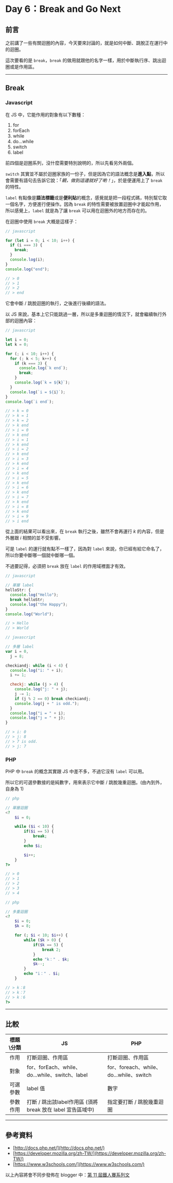 # Day 6：Break and Go Next

## 前言

之前講了一些有關迴圈的內容，今天要來討論的，就是如何中斷、跳脫正在運行中的迴圈。

這次要看的是 `break`，`break` 的做用就跟他的名字一樣，用於中斷執行序、跳出迴圈或是作用區。

---

## Break

### Javascript

在 JS 中，它能作用的對象有以下數種：

1. for
2. forEach
3. while
4. do...while
5. switch
6. label

前四個是迴圈系列，沒什麼需要特別說明的，所以先看另外兩個。

`switch` 其實並不屬於迴圈家族的一份子，但是因為它的語法概念是**進入點**，所以會需要有語句去告訴它說：「_親，做到這邊就好了喲！_」，於是便運用上了 `break` 的特性。

`label` 有點像是**語法標籤**或是**便利貼**的概念，感覺就是把一段程式碼，特別幫它取一個名字，方便進行便操作。因為 `break` 的特性需要被放置迴圈中才能起作用，所以感覺上，`label` 就是為了讓 `break` 可以用在迴圈外的地方而存在的。

在迴圈中使用 `break` 大概是這樣子：

```javascript
// javascript

for (let i = 0; i < 10; i++) {
  if (i === 3) {
    break;
  }
  console.log(i);
}
console.log("end");

// > 0
// > 1
// > 2
// > end
```

它會中斷 / 跳脫迴圈的執行，之後進行後續的語法。

以 JS 來說，基本上它只能跳過一層，所以是多重迴圈的情況下，就會繼續執行外部的迴圈內容：

```javascript
// javascript

let i = 0;
let k = 0;

for (; i < 10; i++) {
  for (; k < 5; k++) {
    if (k === 3) {
      console.log(`k end`);
      break;
    }
    console.log(`k = ${k}`);
  }
  console.log(`i = ${i}`);
}
console.log(`i end`);

// > k = 0
// > k = 1
// > k = 2
// > k end
// > i = 0
// > k end
// > i = 1
// > k end
// > i = 2
// > k end
// > i = 3
// > k end
// > i = 4
// > k end
// > i = 5
// > k end
// > i = 6
// > k end
// > i = 7
// > k end
// > i = 8
// > k end
// > i = 9
// > i end
```

從上面的結果可以看出來，在 `break` 執行之後，雖然不會再運行 _k_ 的內容，但是外層跟 _i_ 相關的並不受影響。

可是 `label` 的運行就有點不一樣了，因為對 `label` 來說，你已經有給它命名了，所以你要中斷哪一個就中斷哪一個。

不過要記得，必須把 `break` 放在 `label` 的作用域裡面才有效。

```javascript
// javascript

// 單層 label
helloStr: {
  console.log("Hello");
  break helloStr;
  console.log("the Happy");
}
console.log("World");

// > Hello
// > World
```

```javascript
// javascript

// 多層 label
var i = 0,
  j = 8;

checkiandj: while (i < 4) {
  console.log("i: " + i);
  i += 1;

  checkj: while (j > 4) {
    console.log("j: " + j);
    j -= 1;
    if (j % 2 == 0) break checkiandj;
    console.log(j + " is odd.");
  }
  console.log("i = " + i);
  console.log("j = " + j);
}

// > i: 0
// > j: 8
// > 7 is odd.
// > j: 7
```

### PHP

PHP 中 `break` 的概念其實跟 JS 中差不多，不過它沒有 `label` 可以用。

所以它的可選參數接的是純數字，用來表示它中斷 / 跳脫幾重迴圈。(由內到外，自身為 1)

```php
// php

// 單層迴圈
<?
    $i = 0;

    while ($i < 10) {
        if($i == 5) {
            break;
        }
        echo $i;

        $i++;
    }
?>

// > 0
// > 1
// > 2
// > 3
// > 4
```

```php
// php

// 多重迴圈
<?
    $i = 0;
    $k = 8;

    for (; $i < 10; $i++) {
        while ($k > 0) {
            if($k == 5) {
                break 2;
            }
            echo "k：" . $k;
            $k--;
        }
        echo "i：" . $i;
    }

// > k：8
// > k：7
// > k：6
?>
```
---

## 比較

|標題\分類|JS|PHP|
|:----:|----|----|
|作用|打斷迴圈、作用區|打斷迴圈、作用區|
|對象|for、forEach、while、do...while、switch、label|for、foreach、while、do...while、switch|
|可選參數|label 值|數字|
|參數作用|打斷 / 跳出該label作用區 (須將 break 放在 label 宣告區域中)|指定要打斷 / 跳脫幾重迴圈|

---

## 參考資料

- [http://docs.php.net/](http://docs.php.net/)
- [https://developer.mozilla.org/zh-TW/](https://developer.mozilla.org/zh-TW/)
- [https://www.w3schools.com/](https://www.w3schools.com/)

以上內容將會不同步發佈在 blogger 中：[第 11 屆鐵人賽系列文](https://blog.hinahina.tw/search/label/2020%20%E9%90%B5%E4%BA%BA%E8%B3%BD)

